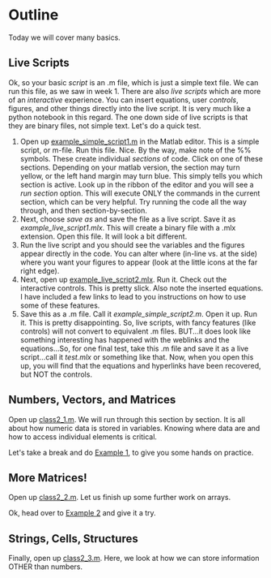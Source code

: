 # Outline
Today we will cover many basics.

## Live Scripts
Ok, so your basic *script* is an .m file, which is just a simple text file. We can run this file, as we saw in week 1. There are also *live scripts* which are more of an *interactive* experience. You can insert equations, user *controls*, figures, and other things directly into the live script. It is very much like a python notebook in this regard. The one down side of live scripts is that they are binary files, not simple text. Let's do a quick test.

1. Open up [example_simple_script1.m](example_simple_script1.m) in the Matlab editor. This is a simple script, or m-file. Run this file. Nice. By the way, make note of the %% symbols. These create individual *sections* of code. Click on one of these sections. Depending on your matlab version, the section may turn yellow, or the left hand margin may turn blue. This simply tells you which section is active. Look up in the ribbon of the editor and you will see a *run section* option. This will execute ONLY the commands in the current section, which can be very helpful. Try running the code all the way through, and then section-by-section.
2. Next, choose *save as* and save the file as a live script. Save it as *example_live_script1.mlx*. This will create a binary file with a .mlx extension. Open this file. It will look a bit different.
3. Run the live script and you should see the variables and the figures appear directly in the code. You can alter where (in-line vs. at the side) where you want your figures to appear (look at the little icons at the far right edge).
4. Next, open up [example_live_script2.mlx](example_live_script2.mlx). Run it. Check out the interactive controls. This is pretty slick. Also note the inserted equations. I have included a few links to lead to you instructions on how to use some of these features.
5. Save this as a .m file. Call it *example_simple_script2.m*. Open it up. Run it. This is pretty disappointing. So, live scripts, with fancy features (like controls) will not convert to equivalent .m files. BUT...it does look like something interesting has happened with the weblinks and the equations...So, for one final test, take this .m file and save it as a live script...call it *test.mlx* or something like that. Now, when you open this up, you will find that the equations and hyperlinks have been recovered, but NOT the controls. 

## Numbers, Vectors, and Matrices
Open up [class2_1.m](class2_1.m). We will run through this section by section. It is all about how numeric data is stored in variables. Knowing where data are and how to access individual elements is critical.

Let's take a break and do [Example 1](student_example1.md), to give you some hands on practice.

## More Matrices!
Open up [class2_2.m](class2_2.m). Let us finish up some further work on arrays.

Ok, head over to [Example 2](student_example2.md) and give it a try.

## Strings, Cells, Structures
Finally, open up [class2_3.m](class2_3.m). Here, we look at how we can store information OTHER than numbers. 
